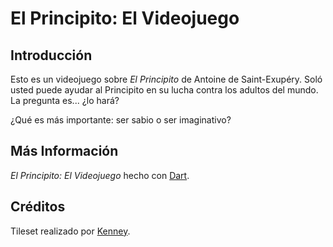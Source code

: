 # El Principito: El Videojuego

## Introducción
Esto es un videojuego sobre _El Principito_ de Antoine de Saint-Exupéry. Soló usted puede ayudar al Principito en su lucha contra los adultos del mundo. La pregunta es... ¿lo hará?

¿Qué es más importante: ser sabio o ser imaginativo?

## Más Información
_El Principito: El Videojuego_ hecho con [Dart](https://www.dartlang.org/).

## Créditos
Tileset realizado por [Kenney](http://kenney.nl/).
